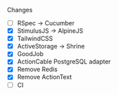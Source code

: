 Changes
- [ ] RSpec -> Cucumber
- [x] StimulusJS -> AlpineJS
- [x] TailwindCSS
- [x] ActiveStorage -> Shrine
- [x] GoodJob
- [x] ActionCable PostgreSQL adapter
- [x] Remove Redis
- [x] Remove ActionText
- [ ] CI
